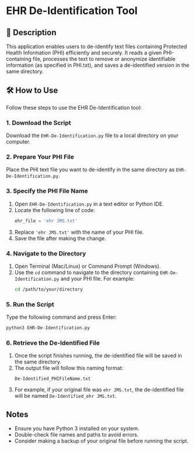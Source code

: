 # EHR De-Identification Tool

## 📌 Description
This application enables users to de-identify text files containing Protected Health Information (PHI) efficiently and securely. It reads a given PHI-containing file, processes the text to remove or anonymize identifiable information (as specified in PHI.txt), and saves a de-identified version in the same directory.

## 🛠 How to Use

Follow these steps to use the EHR De-Identification tool:

### 1. Download the Script
Download the `EHR-De-Identification.py` file to a local directory on your computer.

### 2. Prepare Your PHI File
Place the PHI text file you want to de-identify in the same directory as `EHR-De-Identification.py`.

### 3. Specify the PHI File Name
1. Open `EHR-De-Identification.py` in a text editor or Python IDE.
2. Locate the following line of code:
   ```python
   ehr_file = 'ehr JMS.txt'
   ```
3. Replace `'ehr JMS.txt'` with the name of your PHI file.
4. Save the file after making the change.

### 4. Navigate to the Directory
1. Open Terminal (Mac/Linux) or Command Prompt (Windows).
2. Use the `cd` command to navigate to the directory containing `EHR-De-Identification.py` and your PHI file. For example:
   ```sh
   cd /path/to/your/directory
   ```

### 5. Run the Script
Type the following command and press Enter:
```sh
python3 EHR-De-Identification.py
```

### 6. Retrieve the De-Identified File
1. Once the script finishes running, the de-identified file will be saved in the same directory.
2. The output file will follow this naming format:
   ```
   De-Identified_PHIFileName.txt
   ```
3. For example, if your original file was `ehr JMS.txt`, the de-identified file will be named `De-Identified_ehr JMS.txt`.

## Notes
- Ensure you have Python 3 installed on your system.
- Double-check file names and paths to avoid errors.
- Consider making a backup of your original file before running the script.
